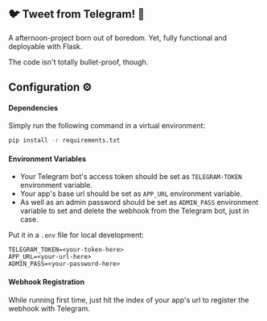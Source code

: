 ## 🐦 Tweet from Telegram! 💙

A afternoon-project born out of boredom. Yet, fully functional and deployable with Flask.

The code isn't totally bullet-proof, though.

## Configuration ⚙

#### Dependencies
Simply run the following command in a virtual environment:
```sh
pip install -r requirements.txt
```

#### Environment Variables

- Your Telegram bot's access token should be set as `TELEGRAM-TOKEN` environment variable.
- Your app's base url should be set as `APP_URL` environment variable.
- As well as an admin password should be set as `ADMIN_PASS` environment variable to set and delete the webhook from the Telegram bot, just in case.

Put it in a `.env` file for local development:

```
TELEGRAM_TOKEN=<your-token-here>
APP_URL=<your-url-here>
ADMIN_PASS=<your-password-here>
```

#### Webhook Registration

While running first time, just hit the index of your app's url to register the webhook with Telegram.